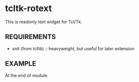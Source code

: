 # tcltk-rotext

This is readonly text widget for Tcl/Tk.

## REQUIREMENTS

- snit (from tcllib) :: heavyweight, but useful for later extension

## EXAMPLE

At the end of module.
